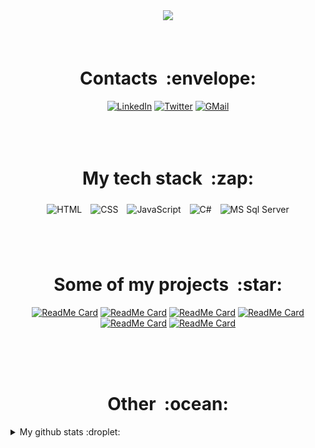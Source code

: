<div align="center">
    <img height= "50" src="https://readme-typing-svg.herokuapp.com?font=consolas&color=C691E9&size=22&center=true&vCenter=true&width=600&height=30&lines=%23+Hi%2C+I'm+Qalib+Qurbanov.;%23+I'm+backend+%26+software+dev+from+Azerbaijan.;%23+Welcome+to+my+github+page!" />
</div>     <br>





<br>
<h1 align="center">Contacts&nbsp; :envelope:</h1>
<div align="center">
    <a href="https://www.linkedin.com/in/qalibqurbanov/"><img alt="LinkedIn" src="https://img.icons8.com/color/48/000000/linkedin-2--v1.png"></a>
    <a href="https://twitter.com/QurbanovQalib"><img alt="Twitter" src="https://img.icons8.com/color/48/000000/twitter.png"></a>
    <a href="mailto:qurbanowqalib@gmail.com"><img alt="GMail" src="https://img.icons8.com/color/50/000000/gmail--v1.png"></a>
</div>     <br><br><br>





<h1 align="center">My tech stack&nbsp; :zap:</h1>
<div align="center">
    <!-- For more icons please follow  https://github.com/MikeCodesDotNET/ColoredBadges -->
    <img src="https://img.icons8.com/color/48/000000/html-5--v1.png" alt="HTML" style="vertical-align:top; margin:5px"/>
    <img src="https://img.icons8.com/color/48/000000/css3.png" alt="CSS" style="vertical-align:top; margin:5px"/>
    <img src="https://img.icons8.com/color/48/000000/javascript--v1.png" alt="JavaScript" style="vertical-align:top; margin:5px"/>
    <img src="https://img.icons8.com/color/48/000000/c-sharp-logo.png" alt="C#" style="vertical-align:top; margin:5px"/>
    <img src="https://img.icons8.com/color/48/000000/microsoft-sql-server.png" alt="MS Sql Server" style="vertical-align:top; margin:5px"/>
</div>     <br><br><br>





<h1 align="center">Some of my projects&nbsp; :star:</h1>
<div align="center">

[![ReadMe Card](https://github-readme-stats.vercel.app/api/pin/?username=qalibqurbanov&repo=qalibqurbanov&theme=material-palenight)](https://github.com/qalibqurbanov/qalibqurbanov)
[![ReadMe Card](https://github-readme-stats.vercel.app/api/pin/?username=qalibqurbanov&repo=qalibqurbanov&theme=material-palenight)](https://github.com/qalibqurbanov/qalibqurbanov)
[![ReadMe Card](https://github-readme-stats.vercel.app/api/pin/?username=qalibqurbanov&repo=qalibqurbanov&theme=material-palenight)](https://github.com/qalibqurbanov/qalibqurbanov)
[![ReadMe Card](https://github-readme-stats.vercel.app/api/pin/?username=qalibqurbanov&repo=qalibqurbanov&theme=material-palenight)](https://github.com/qalibqurbanov/qalibqurbanov)
[![ReadMe Card](https://github-readme-stats.vercel.app/api/pin/?username=qalibqurbanov&repo=qalibqurbanov&theme=material-palenight)](https://github.com/qalibqurbanov/qalibqurbanov)
[![ReadMe Card](https://github-readme-stats.vercel.app/api/pin/?username=qalibqurbanov&repo=qalibqurbanov&theme=material-palenight)](https://github.com/qalibqurbanov/qalibqurbanov)
</div>     <br><br><br>





<h1 align="center">Other&nbsp; :ocean:</h1>
<details>
    <summary>My github stats :droplet:</summary><br>
    <div align="center" style="display:flex; justify-content:center; align-items:center;">
        <img height= "150" draggable="false" style="pointer-events: none; user-select:none;" src="https://github-readme-stats.vercel.app/api?username=qalibqurbanov&theme=material-palenight&show_icons=true&include_all_commits=true" />
        <img height= "150" draggable="false" style="pointer-events: none; user-select:none;" src="https://github-readme-stats.vercel.app/api/top-langs/?username=qalibqurbanov&theme=material-palenight&layout=compact" />
    </div>
</details>










[comments]: <> (----------------------------------------------------------------------------)










[comments]: <> (material-palenight, react, radical, midnight-purple, material-palenight)


[comments]: <>
(
<img src = "https://raw.githubusercontent.com/MartinHeinz/MartinHeinz/master/wave.gif" width = 35px>
<img src="https://camo.githubusercontent.com/a6af43479d42a1a2fb5c9b40ee7c8cb4166fe525162357d400ee99afe3eac2fa/68747470733a2f2f63756c746f667468657061727479706172726f742e636f6d2f706172726f74732f68642f676974687562706172726f742e676966" width=35px>
<img src="https://raw.githubusercontent.com/iCharlesZ/FigureBed/master/img/octocat.gif" width=35px><br>
<img src="https://camo.githubusercontent.com/992babdffd8c74a1502de375fbdf7e4d54773242/68747470733a2f2f6d656469612e67697068792e636f6d2f6d656469612f53576f536b4e36447854737a71494b4571762f67697068792e676966" width=250px>
)
